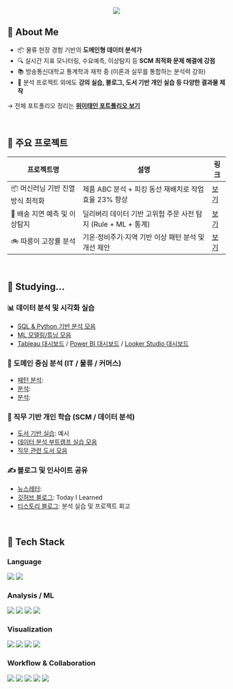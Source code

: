 <!-- Header -->
<div align="center">
  <img src="https://capsule-render.vercel.app/api?type=waving&color=gradient&height=280&section=header&text=안녕하세요,%20데이터%20분석가%20위이태인입니다!&fontSize=35&fontAlignY=40" />
</div>

<!-- Body -->
<div>

## 👋 About Me

- 📦 물류 현장 경험 기반의 **도메인형 데이터 분석가**
- 🔍 실시간 지표 모니터링, 수요예측, 이상탐지 등 **SCM 최적화 문제 해결에 강점**
- 📚 방송통신대학교 통계학과 재학 중 (이론과 실무를 통합하는 분석력 강화)
- 🌱 분석 프로젝트 외에도 **강의 실습, 블로그, 도서 기반 개인 실습 등 다양한 결과물 제작**

→ 전체 포트폴리오 정리는 [**위이태인 포트폴리오 보기**](https://your-notion-link.com)

<br/>

## 📁 주요 프로젝트

| 프로젝트명 | 설명 | 링크 |
|------------|------|------|
| 📦 머신러닝 기반 진열 방식 최적화 | 제품 ABC 분석 + 피킹 동선 재배치로 작업 효율 23% 향상 | [보기](https://github.com/your-id/project_shelving_optimization) |
| 🚚 배송 지연 예측 및 이상탐지 | 딜리버리 데이터 기반 고위험 주문 사전 탐지 (Rule + ML + 통계) | [보기](https://github.com/your-id/project_delay_anomaly_detection) |
| 🚲 따릉이 고장률 분석 | 기온·정비주기·지역 기반 이상 패턴 분석 및 개선 제안 | [보기](https://github.com/your-id/project_bike_failure_analysis) |

<br/>

## 🧪 Studying...

### 📊 데이터 분석 및 시각화 실습

- [SQL & Python 기반 분석 모음](https://github.com/your-id/sql-python-practice)
- [ML 모델링/튜닝 모음](https://github.com/your-id/ml-study)
- [Tableau 대시보드](https://github.com/your-id/tableau-dashboard) / [Power BI 대시보드](https://github.com/your-id/powerbi-report) / [Looker Studio 대시보드](https://github.com/your-id/looker-demo)

### 🏪 도메인 중심 분석 (IT / 물류 / 커머스)

- [패턴 분석](https://github.com/your-id/project_fulfillment_pattern):
- [ 분석](https://github.com/your-id/project_manager_performance):
- [ 분석](https://github.com/your-id/project_manager_performance):

### 📘 직무 기반 개인 학습 (SCM / 데이터 분석)

- [도서 기반 실습](https://github.com/your-id/book-retail-analysis): 예시
- [데이터 분석 부트캠프 실습 모음](https://github.com/your-id/bootcamp-assignments)
- [직무 관련 도서 모음](https://github.com/your-id/book-logistics-insights)

### ✍️ 블로그 및 인사이트 공유

- [뉴스레터](https://velog.io/@your-id): 
- [깃허브 블로그](https://velog.io/@your-id): Today I Learned
- [티스토리 블로그](https://velog.io/@your-id): 분석 실습 및 프로젝트 회고

<br/>

## 🧱 Tech Stack

### Language
<img src="https://img.shields.io/badge/Python-3776AB?style=flat-square&logo=Python&logoColor=white"/>
<img src="https://img.shields.io/badge/SQL-4479A1?style=flat-square&logo=MySQL&logoColor=white"/>

<br/>

### Analysis / ML
<img src="https://img.shields.io/badge/Pandas-150458?style=flat-square&logo=pandas&logoColor=white"/>
<img src="https://img.shields.io/badge/Numpy-013243?style=flat-square&logo=numpy&logoColor=white"/>
<img src="https://img.shields.io/badge/Scikit--Learn-F7931E?style=flat-square&logo=scikit-learn&logoColor=white"/>
<img src="https://img.shields.io/badge/XGBoost-FF6600?style=flat-square&logo=xgboost&logoColor=white"/>

<br/>

### Visualization
<img src="https://img.shields.io/badge/Tableau-E97627?style=flat-square&logo=Tableau&logoColor=white"/>
<img src="https://img.shields.io/badge/Power%20BI-F2C811?style=flat-square&logo=PowerBI&logoColor=white"/>
<img src="https://img.shields.io/badge/Looker%20Studio-4285F4?style=flat-square&logo=Looker&logoColor=white"/>
<img src="https://img.shields.io/badge/Redash-FF5C57?style=flat-square&logo=redash&logoColor=white"/>

<br/>

### Workflow & Collaboration
<img src="https://img.shields.io/badge/Airflow-017CEE?style=flat-square&logo=apache-airflow&logoColor=white"/>
<img src="https://img.shields.io/badge/Slack-4A154B?style=flat-square&logo=Slack&logoColor=white"/>
<img src="https://img.shields.io/badge/Notion-000000?style=flat-square&logo=Notion&logoColor=white"/>
<img src="https://img.shields.io/badge/Jira-0052CC?style=flat-square&logo=Jira&logoColor=white"/>
<img src="https://img.shields.io/badge/GitHub-181717?style=flat-square&logo=GitHub&logoColor=white"/>

<br/><br/>

</div>
